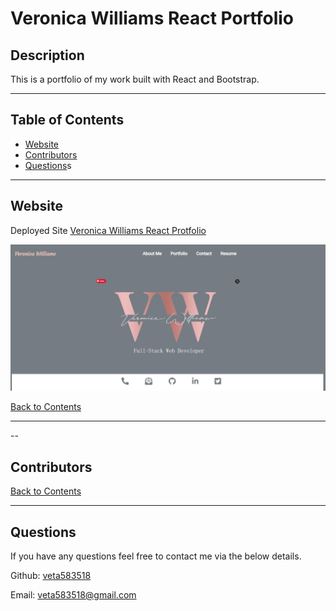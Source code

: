 # Veronica Williams React Portfolio

## Description

This is a portfolio of my work built with React and Bootstrap.

---

## Table of Contents

- [Website](#website)
- [Contributors](#contributors)
- [Questions](#questions)s

---

## Website

Deployed Site
[Veronica Williams React Protfolio](https://veta-will-react-portfolio.herokuapp.com/)

![screenshot](src\assets\Screenshot.PNG)

[Back to Contents](#table-of-contents)

---

--

## Contributors

[Back to Contents](#table-of-contents)

---

## Questions

If you have any questions feel free to contact me via the below details.

Github: [veta583518](https://github.com/veta583518)

Email: [veta583518@gmail.com](mailto:veta583518@gmail.com)
